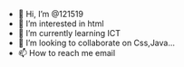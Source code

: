 - 👋 Hi, I’m @121519
- 👀 I’m interested in html
- 🌱 I’m currently learning ICT
- 💞️ I’m looking to collaborate on Css,Java...
- 📫 How to reach me email 

<!---
121519/121519 is a ✨ special ✨ repository because its `README.md` (this file) appears on your GitHub profile.
You can click the Preview link to take a look at your changes.
--->
